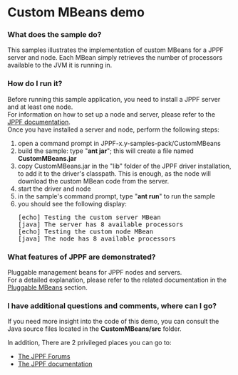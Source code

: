 # Custom MBeans demo

<h3>What does the sample do?</h3>
This samples illustrates the implementation of custom MBeans for a JPPF server and node.
Each MBean simply retrieves the number of processors available to the JVM it is running in.

<h3>How do I run it?</h3>
Before running this sample application, you need to install a JPPF server and at least one node.<br>
For information on how to set up a node and server, please refer to the <a href="https://www.jppf.org/doc/6.0/index.php?title=Introduction">JPPF documentation</a>.<br>
Once you have installed a server and node, perform the following steps:
<ol class="samplesList">
  <li>open a command prompt in JPPF-x.y-samples-pack/CustomMBeans</li>
  <li>build the sample: type "<b>ant jar</b>"; this will create a file named <b>CustomMBeans.jar</b></li>
  <li>copy CustomMBeans.jar in the "lib" folder of the JPPF driver installation, to add it to the driver's classpath. This is enough, as the node will download the custom MBean code from the server.</li>
  <li>start the driver and node</li>
  <li>in the sample's command prompt, type "<b>ant run</b>" to run the sample</li>
  <li>you should see the following display:
<pre class="samples">[echo] Testing the custom server MBean
[java] The server has 8 available processors
[echo] Testing the custom node MBean
[java] The node has 8 available processors
</pre>
  </li>
</ol>

<h3>What features of JPPF are demonstrated?</h3>
Pluggable management beans for JPPF nodes and servers.<br>
For a detailed explanation, please refer to the related documentation in the
<a href="https://www.jppf.org/doc/6.0/index.php?title=Pluggable_MBeans">Pluggable MBeans</a> section.

<h3>I have additional questions and comments, where can I go?</h3>
<p>If you need more insight into the code of this demo, you can consult the Java source files located in the <b>CustomMBeans/src</b> folder.
<p>In addition, There are 2 privileged places you can go to:
<ul>
  <li><a href="https://www.jppf.org/forums"/>The JPPF Forums</a></li>
  <li><a href="https://www.jppf.org/doc/6.0">The JPPF documentation</a></li>
</ul>

